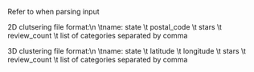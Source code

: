 Refer to when parsing input

2D clutsering file format:\n
  \tname: state \t postal_code \t stars \t review_count \t list of categories separated by comma

3D clustering file format:\n
  \tname: state \t latitude \t longitude \t stars \t review_count \t list of categories separated by comma
